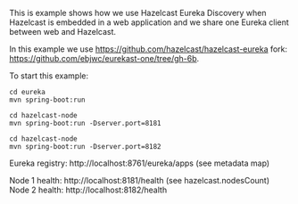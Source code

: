 This is example shows how we use Hazelcast Eureka Discovery when Hazelcast is embedded in a web application and we share one Eureka client between web and Hazelcast.

In this example we use https://github.com/hazelcast/hazelcast-eureka fork: https://github.com/ebjwc/eurekast-one/tree/gh-6b.

To start this example:

```
cd eureka
mvn spring-boot:run

cd hazelcast-node
mvn spring-boot:run -Dserver.port=8181

cd hazelcast-node
mvn spring-boot:run -Dserver.port=8182
```

Eureka registry: http://localhost:8761/eureka/apps (see metadata map)

Node 1 health: http://localhost:8181/health (see hazelcast.nodesCount)
Node 2 health: http://localhost:8182/health

